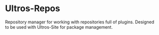 Ultros-Repos
============

Repository manager for working with repositories full of plugins. Designed to be used with Ultros-Site for package management.
